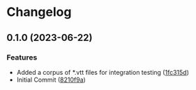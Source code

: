 # Changelog

## 0.1.0 (2023-06-22)


### Features

* Added a corpus of *.vtt files for integration testing ([1fc315d](https://github.com/Michael-F-Bryan/transcriptio/commit/1fc315d2417320d27a75c8793311e0b680553a0c))
* Initial Commit ([8210f9a](https://github.com/Michael-F-Bryan/transcriptio/commit/8210f9a13bda898a59fe902e9d53e47498e830d6))

